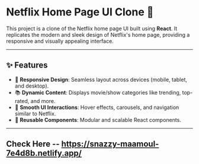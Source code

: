 # Netflix Home Page UI Clone 🎥

This project is a clone of the Netflix home page UI built using **React**. It replicates the modern and sleek design of Netflix's home page, providing a responsive and visually appealing interface.

---

## ✨ Features

- 🎨 **Responsive Design**: Seamless layout across devices (mobile, tablet, and desktop).
- 📚 **Dynamic Content**: Displays movie/show categories like trending, top-rated, and more.
- 🚀 **Smooth UI Interactions**: Hover effects, carousels, and navigation similar to Netflix.
- 🔧 **Reusable Components**: Modular and scalable React components.

---

## Check Here --  https://snazzy-maamoul-7e4d8b.netlify.app/
